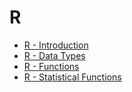 # R

- [R - Introduction](R_Introduction.md)
- [R - Data Types](R_Datatypes.md)
- [R - Functions](R_Functions.md)
- [R - Statistical Functions](R_Statistical_functions.md)
